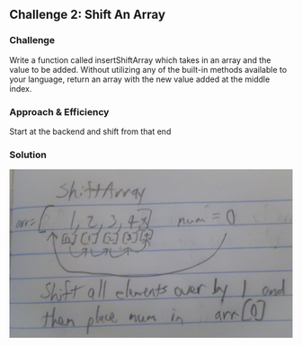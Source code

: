 ## Challenge 2: Shift An Array
<!-- Short summary or background information -->

### Challenge
<!-- Description of the challenge -->
Write a function called insertShiftArray which takes in an array and the value to be added. Without utilizing any of the built-in methods available to your language, return an array with the new value added at the middle index.

### Approach & Efficiency
<!-- What approach did you take? Why? What is the Big O space/time for this approach? -->
Start at the backend and shift from that end



### Solution
![Image](../../assests/CC02.jpg)
